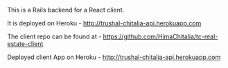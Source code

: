 This is a Rails backend for a React client.

It is deployed on Heroku - http://trushal-chitalia-api.herokuapp.com

The client repo can be found at - https://github.com/HimaChitalia/tc-real-estate-client

Deployed client App on Heroku - http://trushal-chitalia-api.herokuapp.com
